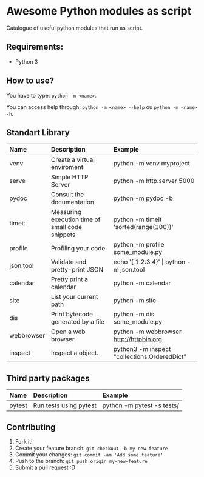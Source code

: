 # Awesome Python modules as script

Catalogue of useful python modules that run as script.

## Requirements:
* Python 3

## How to use?

You have to type: `python -m <name>`.

You can access help through: `python -m <name> --help` ou `python -m <name> -h`.

Standart Library
----------------

| Name          | Description                                    | Example                                      |
| :------------ |:-----------------------------------------------|:---------------------------------------------|
| venv          | Create a virtual enviroment                    | python -m venv myproject                     |
| serve         | Simple HTTP Server                             | python -m http.server 5000                   |
| pydoc         | Consult the documentation                      | python -m pydoc -b                           |
| timeit        | Measuring execution time of small code snippets| python -m timeit 'sorted(range(100))'        |
| profile       | Profiling your code                            | python -m profile some_module.py             |
| json.tool     | Validate and pretty-print JSON                 | echo '{ 1.2:3.4}' \| python -m json.tool     |
| calendar      | Pretty print a calendar                        | python -m calendar                           |
| site          | List your current path                         | python -m site                               |
| dis           | Print bytecode generated by a file             | python -m dis some_module.py                 |
| webbrowser    | Open a web browser                             | python -m webbrowser http://httpbin.org      |
| inspect       | Inspect a object.                              | python3 -m inspect "collections:OrderedDict" |

Third party packages
--------------------

| Name          | Description                                    |Example                    |
|:------------- |:---------------------------------------------- |:--------------------------|
| pytest        |Run tests using pytest                          | python -m pytest -s tests/|

## Contributing

1. Fork it!
2. Create your feature branch: `git checkout -b my-new-feature`
3. Commit your changes: `git commit -am 'Add some feature'`
4. Push to the branch: `git push origin my-new-feature`
5. Submit a pull request :D
